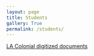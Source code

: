 ```yaml
---
layout: page
title: Students
gallery: True
permalink: /students/
---
```

[LA Colonial digitized documents](https://www.lacolonialdocs.org) 